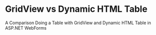# GridView vs Dynamic HTML Table
A Comparison Doing a Table with GridView and Dynamic HTML Table in ASP.NET WebForms

